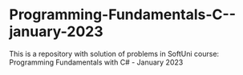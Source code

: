 # Programming-Fundamentals-C--january-2023
This is a repository with solution of problems in SoftUni course: Programming Fundamentals with C# - January 2023 
